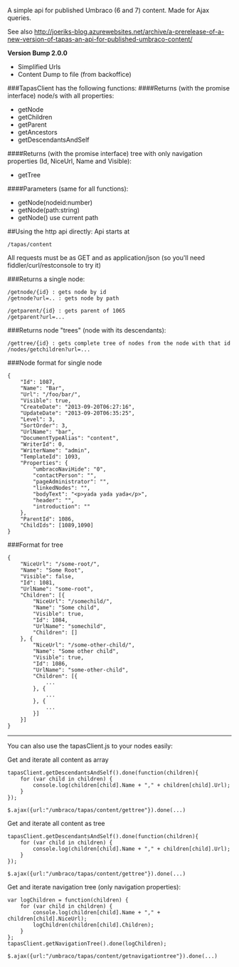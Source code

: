 A simple api for published Umbraco (6 and 7) content. Made for Ajax queries.

See also http://joeriks-blog.azurewebsites.net/archive/a-prerelease-of-a-new-version-of-tapas-an-api-for-published-umbraco-content/

**Version Bump 2.0.0**
* Simplified Urls
* Content Dump to file (from backoffice)

###TapasClient has the following functions:
####Returns (with the promise interface) node/s with all properties:
* getNode
* getChildren
* getParent
* getAncestors
* getDescendantsAndSelf

####Returns (with the promise interface) tree with only navigation properties (Id, NiceUrl, Name and Visible):
* getTree

####Parameters (same for all functions):
* getNode(nodeid:number)
* getNode(path:string)
* getNode() use current path

##Using the http api directly:
Api starts at 

	/tapas/content

All requests must be as GET and as application/json (so you'll need fiddler/curl/restconsole to try it)

###Returns a single node:

	/getnode/{id} : gets node by id 
	/getnode?url=.. : gets node by path

	/getparent/{id} : gets parent of 1065
	/getparent?url=...

###Returns node "trees" (node with its descendants):

	/gettree/{id} : gets complete tree of nodes from the node with that id
	/nodes/getchildren?url=...

###Node format for single node

	{
		"Id": 1087,
		"Name": "Bar",
		"Url": "/foo/bar/",
		"Visible": true,
		"CreateDate": "2013-09-20T06:27:16",
		"UpdateDate": "2013-09-20T06:35:25",
		"Level": 3,
		"SortOrder": 3,
		"UrlName": "bar",
		"DocumentTypeAlias": "content",
		"WriterId": 0,
		"WriterName": "admin",
		"TemplateId": 1093,
		"Properties": {
			"umbracoNaviHide": "0",
			"contactPerson": "",
			"pageAdministrator": "",
			"linkedNodes": "",
			"bodyText": "<p>yada yada yada</p>",
			"header": "",
			"introduction": ""
		},
		"ParentId": 1086,
		"ChildIds": [1089,1090]
	}

###Format for tree

	{
		"NiceUrl": "/some-root/",
		"Name": "Some Root",
		"Visible": false,
		"Id": 1081,
		"UrlName": "some-root",
		"Children": [{
			"NiceUrl": "/somechild/",
			"Name": "Some child",
			"Visible": true,
			"Id": 1084,
			"UrlName": "somechild",
			"Children": []
		}, {
			"NiceUrl": "/some-other-child/",
			"Name": "Some other child",
			"Visible": true,
			"Id": 1086,
			"UrlName": "some-other-child",
			"Children": [{
				...
			}, {
				...
			}, {
				...
			}]
		}]
	}


---

You can also use the tapasClient.js to your nodes easily:

Get and iterate all content as array

	tapasClient.getDescendantsAndSelf().done(function(children){
		for (var child in children) {
			console.log(children[child].Name + "," + children[child].Url);
		}
	});

	$.ajax({url:"/umbraco/tapas/content/gettree"}).done(...)

Get and iterate all content as tree

	tapasClient.getDescendantsAndSelf().done(function(children){
		for (var child in children) {
			console.log(children[child].Name + "," + children[child].Url);
		}
	});

	$.ajax({url:"/umbraco/tapas/content/gettree"}).done(...)


Get and iterate navigation tree (only navigation properties):

    var logChildren = function(children) {
		for (var child in children) {
			console.log(children[child].Name + "," + children[child].NiceUrl);
			logChildren(children[child].Children);
		}
	};
	tapasClient.getNavigationTree().done(logChildren);

	$.ajax({url:"/umbraco/tapas/content/getnavigationtree"}).done(...)



